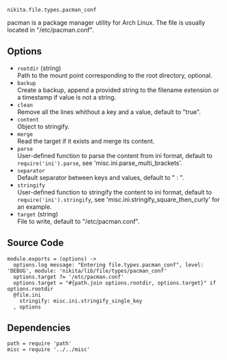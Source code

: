 
`nikita.file.types.pacman_conf`

pacman is a package manager utility for Arch Linux. The file is usually located 
in "/etc/pacman.conf".

## Options

*   `rootdir` (string)   
    Path to the mount point corresponding to the root directory, optional.   
*   `backup`   
    Create a backup, append a provided string to the filename extension or a
    timestamp if value is not a string.   
*   `clean`   
    Remove all the lines whithout a key and a value, default to "true".   
*   `content`   
    Object to stringify.   
*   `merge`   
    Read the target if it exists and merge its content.   
*   `parse`   
    User-defined function to parse the content from ini format, default to
    `require('ini').parse`, see 'misc.ini.parse_multi_brackets'.   
*   `separator`   
    Default separator between keys and values, default to " : ".   
*   `stringify`   
    User-defined function to stringify the content to ini format, default to
    `require('ini').stringify`, see 'misc.ini.stringify_square_then_curly' for
    an example.   
*   `target` (string)   
    File to write, default to "/etc/pacman.conf".   

## Source Code

    module.exports = (options) ->
      options.log message: "Entering file.types.pacman_conf", level: 'DEBUG', module: 'nikita/lib/file/types/pacman_conf'
      options.target ?= '/etc/pacman.conf'
      options.target = "#{path.join options.rootdir, options.target}" if options.rootdir
      @file.ini
        stringify: misc.ini.stringify_single_key
      , options

## Dependencies

    path = require 'path'
    misc = require '../../misc'
